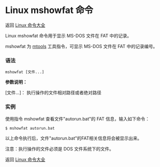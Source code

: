 # Linux mshowfat 命令

返回 [Linux 命令大全](https://ahuang007.github.com/Linux-Command)

Linux mshowfat 命令用于显示 MS-DOS 文件在 FAT 中的记录。

mshowfat 为 [mtools](https://github.com/ahuang007/Linux-Command/blob/master/mtools.md) 工具指令，可显示 MS-DOS 文件在 FAT 中的记录编号。

### 语法

```
mshowfat [文件...]
```

**参数说明：**

[文件…]： 执行操作的文件相对路径或者绝对路径

### 实例

使用指令 mshowfat 查看文件"autorun.bat"的 FAT 信息，输入如下命令：

```
$ mshowfat autorun.bat 
```

以上命令执行后，文件"autorun.bat"的FAT相关信息将会被显示出来。

注意：执行操作的文件必须是 DOS 文件系统下的文件。

返回 [Linux 命令大全](https://ahuang007.github.com/Linux-Command)